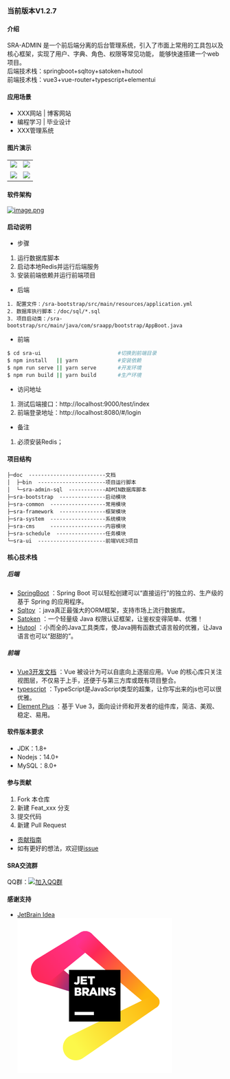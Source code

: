 ﻿### 当前版本V1.2.7

#### 介绍
SRA-ADMIN 是一个前后端分离的后台管理系统，引入了市面上常用的工具包以及核心框架，实现了用户、字典、角色、权限等常见功能，
能够快速搭建一个web项目。  
后端技术栈：springboot+sqltoy+satoken+hutool  
前端技术栈：vue3+vue-router+typescript+elementui

#### 应用场景
- XXX网站 | 博客网站
- 编程学习 | 毕业设计
- XXX管理系统

#### 图片演示

<table>
    <tr>
        <td><img src="https://vjwss-1257389675.cos.ap-chengdu.myqcloud.com/upload/sra-demo-1.jpg"/></td>
        <td><img src="https://vjwss-1257389675.cos.ap-chengdu.myqcloud.com/upload/sra-demo-2.jpg"/></td>
    </tr>
    <tr>
        <td><img src="https://vjwss-1257389675.cos.ap-chengdu.myqcloud.com/upload/sra-demo-3.jpg"/></td>
        <td><img src="https://vjwss-1257389675.cos.ap-chengdu.myqcloud.com/upload/sra-demo-4.jpg"/></td>
    </tr>
</table>

#### 软件架构
[![image.png](https://i.postimg.cc/Bn7TLCXv/image.png)](https://i.postimg.cc/Bn7TLCXv/image.png)

#### 启动说明

* 步骤

1. 运行数据库脚本
2. 启动本地Redis并运行后端服务
3. 安装前端依赖并运行前端项目

* 后端

```text
1. 配置文件：/sra-bootstrap/src/main/resources/application.yml
2. 数据库执行脚本：/doc/sql/*.sql
3. 项目启动类：/sra-bootstrap/src/main/java/com/sraapp/bootstrap/AppBoot.java
```

- 前端

```bash
$ cd sra-ui                         #切换到前端目录
$ npm install   || yarn             #安装依赖  
$ npm run serve || yarn serve       #开发环境  
$ npm run build || yarn build       #生产环境
```

* 访问地址

1. 测试后端接口：http://localhost:9000/test/index
2. 前端登录地址：http://localhost:8080/#/login

* 备注

1. 必须安装Redis；

#### 项目结构

```
├─doc  -------------------------文档  
│  ├─bin  ----------------------项目运行脚本  
│  └─sra-admin-sql  ------------ADMIN数据库脚本  
├─sra-bootstrap  ---------------启动模块  
├─sra-common  ------------------常用模块   
├─sra-framework  ---------------框架模块  
├─sra-system  ------------------系统模块  
├─sra-cms     ------------------内容模块  
├─sra-schedule  ----------------任务模块  
└─sra-ui  ----------------------前端VUE3项目  
```

#### 核心技术栈

##### 后端

- [SpringBoot](https://spring.io/projects/spring-boot) ：Spring Boot 可以轻松创建可以“直接运行”的独立的、生产级的基于 Spring 的应用程序。
- [Sqltoy](https://gitee.com/sagacity/sagacity-sqltoy) ：java真正最强大的ORM框架，支持市场上流行数据库。
- [Satoken](https://sa-token.dev33.cn/doc/index.html#/) ：一个轻量级 Java 权限认证框架，让鉴权变得简单、优雅！
- [Hutool](https://www.hutool.cn/) ：小而全的Java工具类库，使Java拥有函数式语言般的优雅，让Java语言也可以“甜甜的”。

##### 前端

- [Vue3开发文档](https://v3.cn.vuejs.org/) ：Vue 被设计为可以自底向上逐层应用。Vue 的核心库只关注视图层，不仅易于上手，还便于与第三方库或既有项目整合。
- [typescript](https://www.tslang.cn/index.html) ：TypeScript是JavaScript类型的超集，让你写出来的js也可以很优雅。
- [Element Plus](https://element-plus.gitee.io/zh-CN/) ：基于 Vue 3，面向设计师和开发者的组件库，简洁、美观、稳定、易用。

#### 软件版本要求

- JDK：1.8+
- Nodejs：14.0+
- MySQL：8.0+

#### 参与贡献

1. Fork 本仓库
2. 新建 Feat_xxx 分支
3. 提交代码
4. 新建 Pull Request

- [贡献指南](https://gitee.com/gitee-community/opensource-guide/blob/master/%E8%B4%A1%E7%8C%AE%E6%8C%87%E5%8D%97.md)
- 如有更好的想法，欢迎提[issue](https://gitee.com/momoljw/sss-rbac-admin/issues)


#### SRA交流群

QQ群：[![加入QQ群](https://img.shields.io/badge/-543112505-brightgreen)](https://jq.qq.com/?_wv=1027&k=lxODRWpq)

#### 感谢支持
- [JetBrain Idea](https://jb.gg/OpenSourceSupport)  
![jetbrains](./doc/imgs/jb_beam.svg)
